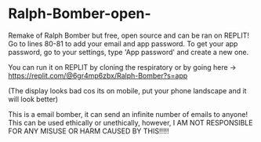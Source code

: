 # Ralph-Bomber-open-
Remake of Ralph Bomber but free, open source and can be ran on REPLIT!
Go to lines 80-81 to add your email and app password. To get your app password, go to your settings, type 'App password' and create a new one.

You can run it on REPLIT by cloning the respiratory or by going here -> https://replit.com/@6gr4mp6zbx/Ralph-Bomber?s=app

(The display looks bad cos its on mobile, put your phone landscape and it will look better)

This is a email bomber, it can send an infinite number of emails to anyone! This can be used ethically or unethically, however, I AM NOT RESPONSIBLE FOR ANY MISUSE OR HARM CAUSED BY THIS!!!!!
